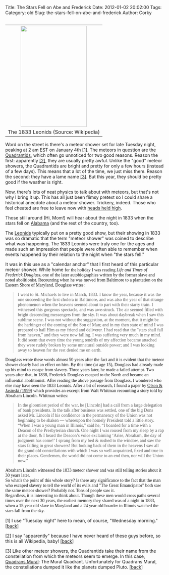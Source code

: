 Title: The Stars Fell on Abe and Frederick
Date: 2012-01-02 20:02:00
Tags: 
Category: old
Slug: the-stars-fell-on-abe-and-frederick
Author: Corky

<table cellpadding="0" cellspacing="0" class="tr-caption-container" style="float: left; margin-right: 1em; text-align: left;"><tbody><tr><td style="text-align: center;"><a href="http://3.bp.blogspot.com/-p3-DTUn3sJ0/TwJnlct7XLI/AAAAAAAAASQ/1nZ0xtbwXHo/s1600/leonids_pic.jpg" imageanchor="1" style="clear: left; margin-bottom: 1em; margin-left: auto; margin-right: auto;"><img border="0" height="320" src="http://3.bp.blogspot.com/-p3-DTUn3sJ0/TwJnlct7XLI/AAAAAAAAASQ/1nZ0xtbwXHo/s320/leonids_pic.jpg" width="209" /></a></td></tr><tr><td class="tr-caption" style="text-align: center;">The 1833 Leonids (Source: Wikipedia)</td></tr></tbody></table>Word on the street is there's a meteor shower set for late Tuesday night, peaking at 2 am EST on January 4th <a href="#footnote-1">[1]</a><a href="" id="back-1"></a>.  The meteors in question are the <a href="http://en.wikipedia.org/wiki/Quadrantids">Quadrantids</a>, which often go unnoticed for two good reasons.  Reason the first:  apparently <a href="#footnote-2">[2]</a><a href="" id="back-2"></a>, they are usually pretty awful.  Unlike the "good" meteor showers, the Quadrantids are bright and pretty for only a few hours (instead of a few days). This means that a lot of the time, we just miss them.  Reason the second: they have a lame name <a href="#footnote-3">[3]</a><a href="" id="back-3"></a>. But this year, they should be pretty good if the weather is right.

Now, there's lots of neat physics to talk about with meteors, but that's not why I bring it up. This has all just been flimsy pretext so I could share a historical anecdote about a meteor shower. Trickery, indeed.  Those who feel cheated are free to leave now with <a href="http://www.youtube.com/watch?v=apu_585SW18">heads held high</a>.

Those still around (Hi, Mom!) will hear about the night in 1833 when the stars fell on <a href="http://www.youtube.com/watch?v=6ibV3tCDvd8">Alabama</a> (and the rest of the country, too).

<a name='more'></a>The <a href="http://en.wikipedia.org/wiki/Leonids">Leonids</a> typically put on a pretty good show, but their showing in 1833 was so dramatic that the term "meteor shower" was coined to describe what was happening. The 1833 Leonids were truly one for the ages and made such an impression that people were often able to remember when events happened by their relation to the night when "the stars fell." 

It was in this use as a "calendar anchor" that I first heard of this particular meteor shower. While home <span style="font-family: Times, 'Times New Roman', serif;">for the holiday I was reading <i>Life and Times of Frederick Douglass</i>, one of the later autobiographies written by the former slave and noted abolitionist. Recounting when he was moved from Baltimore to a plantation on the Eastern Shore of Maryland, Douglass writes:</span>
<blockquote class="tr_bq"><span style="font-family: Times, 'Times New Roman', serif;"><span style="background-color: white; text-align: left;"> I went to St. Michaels to live in March, 1833. I know the year, because it was the one succeeding the first cholera in Baltimore, and was also the year of that strange phenomenon when the heavens seemed about to part with their starry train. I witnessed this gorgeous spectacle, and was awe-struck. The air seemed filled with bright descending messengers from the sky. It was about daybreak when I saw this sublime scene. I was not without the suggestion, at the moment, that it might be the harbinger of the coming of the Son of Man; and in my then state of mind I was prepared to hail Him as my friend and deliverer. I had read that the "stars shall fall from heaven," and they were now falling. I was suffering very much in my mind. It did seem that every time the young tendrils of my affection became attached they were rudely broken by some unnatural outside power; and I was looking away to heaven for the rest denied me on earth.</span></span></blockquote><span style="font-family: Times, 'Times New Roman', serif;">Douglass wrote these words almost 50 years after the fact and it is evident that the meteor shower clearly had an effect on him. By this time (at age 15), Douglass had already made up his mind to escape from slavery. Three years later, he made a failed attempt. Two years after that, in 1838, Frederick Douglass escaped to the North and became an influential abolitionist.</span>
<span style="font-family: Times, 'Times New Roman', serif;">
</span>
<span style="font-family: Times, 'Times New Roman', serif;"><span style="font-family: Times, 'Times New Roman', serif;">After reading the above passage from Douglass, I wondered who else may have seen the 1833 Leonids. After a bit of research, I found a paper by </span><a href="http://ecommons.txstate.edu/cgi/viewcontent.cgi?article=1004&amp;context=physfacp&amp;sei-redir=1&amp;referer=http%3A%2F%2Fwww.google.com%2Furl%3Fsa%3Dt%26rct%3Dj%26q%3Dolson%2Blincoln%2Bleonids%26source%3Dweb%26cd%3D1%26ved%3D0CB4QFjAA%26url%3Dhttp%253A%252F%252Fecommons.txstate.edu%252Fcgi%252Fviewcontent.cgi%253Farticle%253D1004%2526context%253Dphysfacp%26ei%3DaogCT_2TB4rv0gGZ_5HoBw%26usg%3DAFQjCNE8HE4-k_Zcl2PzK2shdtMCi6ZyEQ#search=%22olson%20lincoln%20leonids%22" style="font-family: Times, 'Times New Roman', serif;">Olson &amp; Jasinski (1999)</a><span style="font-family: Times, 'Times New Roman', serif;"> which provides an excerpt from Walt Whitman recounting a story told by Abraham Lincoln.  Whitman writes:</span>
</span>
<blockquote class="tr_bq"><span style="font-family: Times, 'Times New Roman', serif;"><span style="font-family: Times, 'Times New Roman', serif;">In the gloomiest period of the war, he [Lincoln] had a call from a large delegation of bank presidents. In the talk after business was settled, one of the big Dons asked Mr. Lincoln if his conﬁdence in the permanency of the Union was not beginning to be shaken — whereupon the homely President told a little story. “When I was a young man in Illinois,” said he, “I boarded for a time with a Deacon of the Presbyterian church. One night I was roused from my sleep by a rap at the door, &amp; I heard the Deacon’s voice exclaiming ‘Arise, Abraham, the day of judgment has come!’ I sprang from my bed &amp; rushed to the window, and saw the stars falling in great showers! But looking back of them in the heavens I saw all the grand old constellations with which I was so well acquainted, ﬁxed and true in their places. Gentlemen, the world did not come to an end then, nor will the Union now."</span></span></blockquote><span style="font-family: Times, 'Times New Roman', serif;">Abraham Lincoln witnessed the 1833 meteor shower and was still telling stories about it 30 years later.</span><div><span style="font-family: Times, 'Times New Roman', serif;">
</span></div><div><span style="font-family: Times, 'Times New Roman', serif;">So what's the point of this whole story? Is there any significance to the fact that the man who escaped slavery to tell the world of its evils and "The Great Emancipator" both saw the same meteor shower?  Probably not.  Tons of people saw it.</span></div><div><span style="font-family: Times, 'Times New Roman', serif;">
</span></div><div><span style="font-family: Times, 'Times New Roman', serif;">Regardless, it is interesting to think about. Though these men would cross paths several times over the next 30 years, the earliest memory they shared was of a night in 1833, when a 15 year old slave in Maryland and a 24 year old boarder in Illinois watched the stars fall from the sky. </span></div> 


<p id="footnote-1">[1] I use "Tuesday night" here to mean, of course, "Wednesday morning." <a href="#back-1">[back]</a></p><p id="footnote-2">[2] I say "apparently" because I have never heard of these guys before, so this is all Wikipedia, baby! <a href="#back-2">[back]</a></p><p id="footnote-3">[3] Like other meteor showers, the Quadrantids take their name from the constellation from which the meteors seem to emerge.  In this case, <a href="http://en.wikipedia.org/wiki/Quadrans_Muralis">Quadrans Mural</a>: The Mural Quadrant. Unfortunately for Quadrans Mural, the constellations dumped it like the planets dumped Pluto. <a href="#back-3">[back]</a></p>
